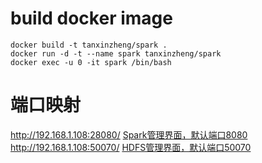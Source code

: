 # build docker image
```
docker build -t tanxinzheng/spark .
docker run -d -t --name spark tanxinzheng/spark
docker exec -u 0 -it spark /bin/bash
```

# 端口映射
http://192.168.1.108:28080/ [Spark管理界面，默认端口8080](http://192.168.1.108:28080/)
http://192.168.1.108:50070/ [HDFS管理界面，默认端口50070](http://192.168.1.108:50070/)